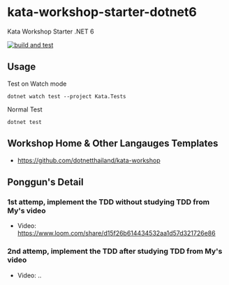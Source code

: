 # kata-workshop-starter-dotnet6
Kata Workshop Starter .NET 6

[![build and test](https://github.com/dotnetthailand/kata-workshop-dotnet6-starter/actions/workflows/dotnet-build-test.yml/badge.svg)](https://github.com/dotnetthailand/kata-workshop-dotnet6-starter/actions/workflows/dotnet-build-test.yml)

## Usage

Test on Watch mode
```
dotnet watch test --project Kata.Tests
```

Normal Test
```
dotnet test
```

## Workshop Home & Other Langauges Templates
- <https://github.com/dotnetthailand/kata-workshop>

## Ponggun's Detail
### 1st attemp, implement the TDD without studying TDD from My's video
- Video: https://www.loom.com/share/d15f26b614434532aa1d57d321726e86

### 2nd attemp, implement the TDD after studying TDD from My's video
- Video: ..